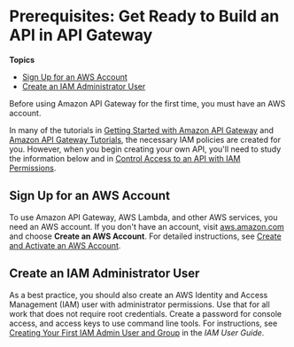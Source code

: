 # Prerequisites: Get Ready to Build an API in API Gateway<a name="setting-up"></a>

**Topics**
+ [Sign Up for an AWS Account](#setting-up-sign-up)
+ [Create an IAM Administrator User](#setting-up-iam)

Before using Amazon API Gateway for the first time, you must have an AWS account\.

In many of the tutorials in [Getting Started with Amazon API Gateway](getting-started.md) and [Amazon API Gateway Tutorials](api-gateway-tutorials.md), the necessary IAM policies are created for you\. However, when you begin creating your own API, you'll need to study the information below and in [Control Access to an API with IAM Permissions](permissions.md)\.

## Sign Up for an AWS Account<a name="setting-up-sign-up"></a>

To use Amazon API Gateway, AWS Lambda, and other AWS services, you need an AWS account\. If you don't have an account, visit [aws\.amazon\.com](https://aws.amazon.com/) and choose **Create an AWS Account**\. For detailed instructions, see [Create and Activate an AWS Account](https://aws.amazon.com/premiumsupport/knowledge-center/create-and-activate-aws-account/)\.

## Create an IAM Administrator User<a name="setting-up-iam"></a>

As a best practice, you should also create an AWS Identity and Access Management \(IAM\) user with administrator permissions\. Use that for all work that does not require root credentials\. Create a password for console access, and access keys to use command line tools\. For instructions, see [Creating Your First IAM Admin User and Group](https://docs.aws.amazon.com/IAM/latest/UserGuide/getting-started_create-admin-group.html) in the *IAM User Guide*\.